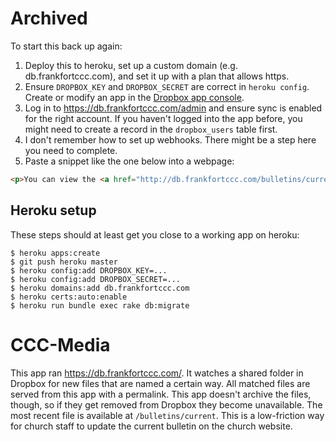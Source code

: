 # Archived

To start this back up again:

1. Deploy this to heroku, set up a custom domain (e.g. db.frankfortccc.com), and set it up with a plan that allows https.
1. Ensure `DROPBOX_KEY` and `DROPBOX_SECRET` are correct in `heroku config`. Create or modify an app in the [Dropbox app console](https://www.dropbox.com/developers/apps).
1. Log in to https://db.frankfortccc.com/admin and ensure sync is enabled for the right account. If you haven't logged into the app before, you might need to create a record in the `dropbox_users` table first.
1. I don't remember how to set up webhooks. There might be a step here you need to complete.
1. Paste a snippet like the one below into a webpage:

```html
<p>You can view the <a href="http://db.frankfortccc.com/bulletins/current">sermon notes</a> for the current sermon here.</p>
```

## Heroku setup

These steps should at least get you close to a working app on heroku:

```
$ heroku apps:create
$ git push heroku master
$ heroku config:add DROPBOX_KEY=...
$ heroku config:add DROPBOX_SECRET=...
$ heroku domains:add db.frankfortccc.com
$ heroku certs:auto:enable
$ heroku run bundle exec rake db:migrate
```

# CCC-Media

This app ran https://db.frankfortccc.com/. It watches a shared folder in Dropbox for new files that are named a certain way. All matched files are served from this app with a permalink. This app doesn't archive the files, though, so if they get removed from Dropbox they become unavailable. The most recent file is available at `/bulletins/current`. This is a low-friction way for church staff to update the current bulletin on the church website.
